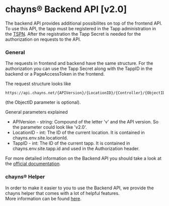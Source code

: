 # chayns® Backend API [v2.0]
The backend API provides additional possibilites on top of the frontend API. To use this API, the tapp must be registered in the Tapp administration in the [TSPN](https://en.tspn.tobit.software). After the registration the Tapp Secret is needed for the authorization on requests to the API. 

### General
The requests in frontend and backend have the same structure. For the authorization you can use the Tapp Secret along with the TappID in the backend or a PageAccessToken in the frontend. 

The request structure looks like

```
https://api.chayns.net/{APIVersion}/{LocationID}/{Controller}/{ObjectID}
```
(the ObjectID parameter is optional).

General parameters explained

* APIVersion - string: Compound of the letter 'v' and the API version. So the parameter could look like 'v2.0'.
* LocationID - int: The ID of the current location. It is contained in chayns.env.site.locationId.
* TappID - int: The ID of the current tapp. It is contained in chayns.env.site.tapp.id and used in the Authorization header.

For more detailed information on the Backend API you should take a look at the [official documentation](http://developers.chayns.net/BackendGettingStarted).

### chayns® Helper
In order to make it easier to you to use the Backend API, we provide the chayns helper that comes with a lot of helpful features.<br>
More information can be found [here](https://github.com/TobitSoftware/chayns-backend-dotnet).

